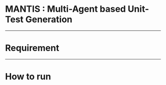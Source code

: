 # MANTIS : Multi-Agent based Unit-Test Generation

----------
# Requirement


---------
# How to run


